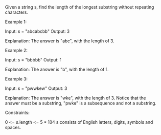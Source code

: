 


Given a string s, find the length of the longest substring without repeating characters.

 

Example 1:

Input: s = "abcabcbb"
Output: 3

Explanation: The answer is "abc", with the length of 3.

Example 2:

Input: s = "bbbbb"
Output: 1

Explanation: The answer is "b", with the length of 1.

Example 3:

Input: s = "pwwkew"
Output: 3

Explanation: The answer is "wke", with the length of 3.
Notice that the answer must be a substring, "pwke" is a subsequence and not a substring.
 

Constraints:

0 <= s.length <= 5 * 104
s consists of English letters, digits, symbols and spaces.